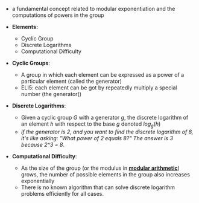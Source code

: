 - a fundamental concept related to modular exponentiation and the computations of powers in the group 
- **Elements:**
	- Cyclic Group
	- Discrete Logarithms
	- Computational Difficulty

- **Cyclic Groups**: 
	- A group in which each element can be expressed as a power of a particular element (called the generator) 
	- ELI5: each element can be got by repeatedly multiply a special number (the generator()

- **Discrete Logarithms**: 
	- Given a cyclic group $G$ with a generator $g$, the discrete logarithm of an element $h$ with respect to the base $g$ denoted $log_g(h)$ 
	- *if the generator is 2, and you want to find the discrete logarithm of 8, it's like asking: "What power of 2 equals 8?" The answer is 3 because 2^3 = 8.*

- **Computational Difficulty**:  
	- As the size of the group (or the modulus in **[modular arithmetic](../notes/modular_arithmetic)**) grows, the number of possible elements in the group also increases exponentially
	- There is no known algorithm that can solve discrete logarithm problems efficiently for all cases. 